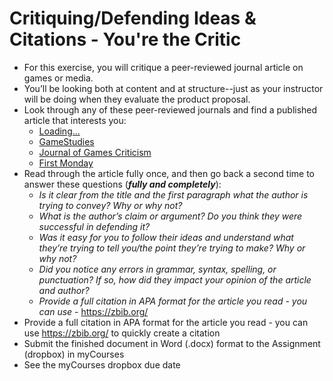 # Critiquing/Defending Ideas & Citations - You're the Critic

- For this exercise, you will critique a peer-reviewed journal article on games or media.
- You’ll be looking both at content and at structure--just as your instructor will be doing when they evaluate the product proposal.
- Look through any of these peer-reviewed journals and find a published article that interests you:
  - [Loading...](https://journals.sfu.ca/loading/index.php/loading/index)
  - [GameStudies](https://gamestudies.org/2502)
  - [Journal of Games Criticism](https://gamescriticism.org/)
  - [First Monday](https://firstmonday.org/ojs/index.php/fm/index)
- Read through the article fully once, and then go back a second time to answer these questions (***fully and completely***):
  - *Is it clear from the title and the first paragraph what the author is trying to convey? Why or why not?*
  - *What is the author’s claim or argument? Do you think they were successful in defending it?*
  - *Was it easy for you to follow their ideas and understand what they’re trying to tell you/the point they’re trying to make? Why or why not?*
  - *Did you notice any errors in grammar, syntax, spelling, or punctuation? If so, how did they impact your opinion of the article and author?*
  - *Provide a full citation in APA format for the article you read - you can use* - https://zbib.org/
- Provide a full citation in APA format for the article you read - you can use https://zbib.org/ to quickly create a citation
- Submit the finished document in Word (.docx) format to the Assignment (dropbox) in myCourses
- See the myCourses dropbox due date
